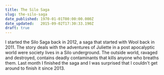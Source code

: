 ```yaml
---
title: The Silo Saga
slug: the-silo-saga
date_published: 1970-01-01T00:00:00.000Z
date_updated:   2015-09-02T17:30:33.190Z
draft: true
---
```


I started the Silo Saga back in 2012, a saga that started with Wool back in 2011. The story deals with the adventures of Juliette in a post apocalyptic world were society lives in a Silo underground. The outside world, ravaged and destroyed, contains deadly contaminants that kills anyone who breaths them. Last month I finished the saga and I was surprised that I couldn't get around to finish it since 2013.  


